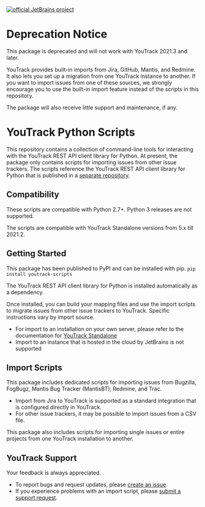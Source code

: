 [![official JetBrains project](http://jb.gg/badges/official-flat-square.svg)](https://confluence.jetbrains.com/display/ALL/JetBrains+on+GitHub)

# Deprecation Notice
This package is deprecated and will not work with YouTrack 2021.3 and later.

YouTrack provides built-in imports from Jira, GitHub, Mantis, and Redmine. It also lets you set up a migration from one YouTrack instance to another. If you want to import issues from one of these sources, we strongly encourage you to use the built-in import feature instead of the scripts in this repository.

The package will also receive little support and maintenance, if any.

# YouTrack Python Scripts
This repository contains a collection of command-line tools for interacting with the YouTrack REST API client library for Python. At present, the package only contains scripts for importing issues from other issue trackers. The scripts reference the YouTrack REST API client library for Python that is published in a [separate repository](https://github.com/JetBrains/youtrack-rest-python-library).

## Compatibility
These scripts are compatible with Python 2.7+. Python 3 releases are not supported.

The scripts are compatible with YouTrack Standalone versions from 5.x till 2021.2.

## Getting Started
This package has been published to PyPI and can be installed with pip.
`pip install youtrack-scripts`

The YouTrack REST API client library for Python is installed automatically as a dependency.

Once installed, you can build your mapping files and use the import scripts to migrate issues from other issue trackers to YouTrack. Specific instructions vary by import source.
- For import to an installation on your own server, please refer to the documentation for [YouTrack Standalone](https://www.jetbrains.com/help/youtrack/standalone/2020.2/Migrating-to-YouTrack.html)
- Import to an instance that is hosted in the cloud by JetBrains is not supported

## Import Scripts
This package includes dedicated scripts for importing issues from Bugzilla, FogBugz, Mantis Bug Tracker (MantisBT), Redmine, and Trac.
- Import from Jira to YouTrack is supported as a standard integration that is configured directly in YouTrack.
- For other issue trackers, it may be possible to import issues from a CSV file.

This package also includes scripts for importing single issues or entire projects from one YouTrack installation to another.

## YouTrack Support
Your feedback is always appreciated.
- To report bugs and request updates, please [create an issue](http://youtrack.jetbrains.com/issues/JT#newissue=yes).
- If you experience problems with an import script, please [submit a support request](https://youtrack-support.jetbrains.com/hc/en-us).
